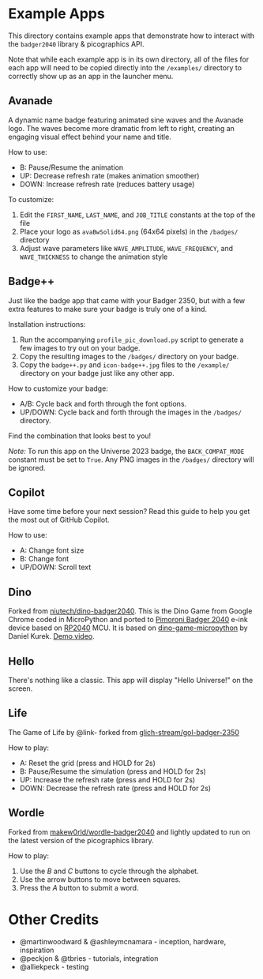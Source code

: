 # Example Apps

This directory contains example apps that demonstrate how to interact with the `badger2040` library & picographics API.

Note that while each example app is in its own directory, all of the files for each app will need to be copied directly into the `/examples/` directory to correctly show up as an app in the launcher menu.

## Avanade
A dynamic name badge featuring animated sine waves and the Avanade logo. The waves become more dramatic from left to right, creating an engaging visual effect behind your name and title.

How to use:
- B: Pause/Resume the animation
- UP: Decrease refresh rate (makes animation smoother)
- DOWN: Increase refresh rate (reduces battery usage)

To customize:
1. Edit the `FIRST_NAME`, `LAST_NAME`, and `JOB_TITLE` constants at the top of the file
2. Place your logo as `avaBwSolid64.png` (64x64 pixels) in the `/badges/` directory
3. Adjust wave parameters like `WAVE_AMPLITUDE`, `WAVE_FREQUENCY`, and `WAVE_THICKNESS` to change the animation style

## Badge++
Just like the badge app that came with your Badger 2350, but with a few extra features to make sure your badge is truly one of a kind.

Installation instructions:
1. Run the accompanying `profile_pic_download.py` script to generate a few images to try out on your badge.
2. Copy the resulting images to the `/badges/` directory on your badge.
3. Copy the `badge++.py` and `icon-badge++.jpg` files to the `/example/` directory on your badge just like any other app.

How to customize your badge:
- A/B: Cycle back and forth through the font options.
- UP/DOWN: Cycle back and forth through the images in the `/badges/` directory.

Find the combination that looks best to you!

_Note:_ To run this app on the Universe 2023 badge, the `BACK_COMPAT_MODE` constant must be set to `True`. Any PNG images in the `/badges/` directory will be ignored.

## Copilot
Have some time before your next session? Read this guide to help you get the most out of GitHub Copilot.

How to use:
- A: Change font size
- B: Change font
- UP/DOWN: Scroll text

## Dino
Forked from [niutech/dino-badger2040](https://github.com/niutech/dino-badger2040). This is the Dino Game from Google Chrome coded in MicroPython and ported to [Pimoroni Badger 2040](https://shop.pimoroni.com/products/badger-2040) e-ink device based on [RP2040](https://www.raspberrypi.com/products/rp2040/) MCU. It is based on [dino-game-micropython](https://github.com/danielkurek/dino-game-micropython) by Daniel Kurek. [Demo video](https://twitter.com/niu_tech/status/1598804559270486033).

## Hello
There's nothing like a classic. This app will display "Hello Universe!" on the screen.

## Life
The Game of Life by @link- forked from [glich-stream/gol-badger-2350](https://github.com/glich-stream/gol-badger-2350)

How to play:
- A: Reset the grid (press and HOLD for 2s)
- B: Pause/Resume the simulation (press and HOLD for 2s)
- UP: Increase the refresh rate (press and HOLD for 2s)
- DOWN: Decrease the refresh rate (press and HOLD for 2s)

## Wordle
Forked from [makew0rld/wordle-badger2040](https://github.com/makew0rld/wordle-badger2040) and lightly updated to run on the latest version of the picographics library.

How to play:
1. Use the *B* and *C* buttons to cycle through the alphabet.
2. Use the arrow buttons to move between squares.
3. Press the *A* button to submit a word.

# Other Credits
- @martinwoodward & @ashleymcnamara - inception, hardware, inspiration
- @peckjon & @tbries - tutorials, integration
- @alliekpeck - testing